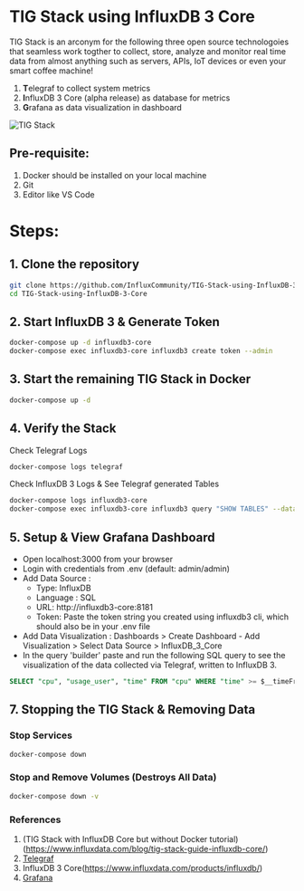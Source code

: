 # TIG Stack using InfluxDB 3 Core

TIG Stack is an arconym for the following three open source technologoies that seamless work togther to collect, store, analyze and monitor real time data from almost anything such as servers, APIs, IoT devices or even your smart coffee machine!

1. **T**elegraf to collect system metrics
2. **I**nfluxDB 3 Core (alpha release) as database for metrics
3. **G**rafana as data visualization in dashboard

![TIG Stack](https://github.com/InfluxCommunity/TIG-Stack-using-InfluxDB-3-Core/blob/main/TIG.drawio-4.png)

## Pre-requisite:

1. Docker should be installed on your local machine
2. Git
3. Editor like VS Code

# Steps:

## 1. Clone the repository
```sh
git clone https://github.com/InfluxCommunity/TIG-Stack-using-InfluxDB-3-Core.git
cd TIG-Stack-using-InfluxDB-3-Core
```

## 2. Start InfluxDB 3 & Generate Token

```sh
docker-compose up -d influxdb3-core
docker-compose exec influxdb3-core influxdb3 create token --admin
```

## 3. Start the remaining TIG Stack in Docker

```sh
docker-compose up -d
```

## 4. Verify the Stack

Check Telegraf Logs
```sh
docker-compose logs telegraf
```
Check InfluxDB 3 Logs & See Telegraf generated Tables

```sh
docker-compose logs influxdb3-core
docker-compose exec influxdb3-core influxdb3 query "SHOW TABLES" --database local_system --token YOUR_TOKEN_STRING
```

## 5. Setup & View Grafana Dashboard

- Open localhost:3000 from your browser 
- Login with credentials from .env (default: admin/admin)
- Add Data Source : 
  - Type: InfluxDB
  - Language : SQL
  - URL: http://influxdb3-core:8181
  - Token: Paste the token string you created using influxdb3 cli, which should also be in your .env file
- Add Data Visualization : Dashboards > Create Dashboard - Add Visualization > Select Data Source > InfluxDB_3_Core 
- In the query 'builder' paste and run the following SQL query to see the visualization of the data collected via Telegraf, written to InfluxDB 3.
```sql
SELECT "cpu", "usage_user", "time" FROM "cpu" WHERE "time" >= $__timeFrom AND "time" <= $__timeTo AND "cpu" = 'cpu0'
```

## 7. Stopping the TIG Stack & Removing Data

### Stop Services
```sh
docker-compose down
```
### Stop and Remove Volumes (Destroys All Data)
```sh
docker-compose down -v
```

### References

1. (TIG Stack with InfluxDB Core but without Docker tutorial)(https://www.influxdata.com/blog/tig-stack-guide-influxdb-core/)
2. [Telegraf](https://www.influxdata.com/time-series-platform/telegraf)
3. InfluxDB 3 Core(https://www.influxdata.com/products/influxdb/)
4. [Grafana](https://github.com/grafana/grafana)
